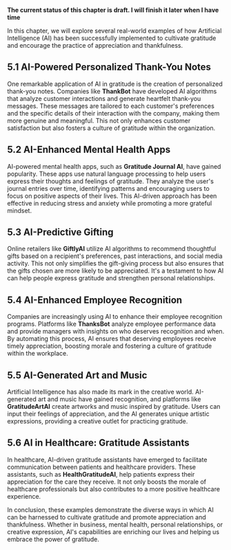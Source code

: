 **The current status of this chapter is draft. I will finish it later when I have time**

In this chapter, we will explore several real-world examples of how Artificial Intelligence (AI) has been successfully implemented to cultivate gratitude and encourage the practice of appreciation and thankfulness.

5.1 AI-Powered Personalized Thank-You Notes
-------------------------------------------

One remarkable application of AI in gratitude is the creation of personalized thank-you notes. Companies like **ThankBot** have developed AI algorithms that analyze customer interactions and generate heartfelt thank-you messages. These messages are tailored to each customer's preferences and the specific details of their interaction with the company, making them more genuine and meaningful. This not only enhances customer satisfaction but also fosters a culture of gratitude within the organization.

5.2 AI-Enhanced Mental Health Apps
----------------------------------

AI-powered mental health apps, such as **Gratitude Journal AI**, have gained popularity. These apps use natural language processing to help users express their thoughts and feelings of gratitude. They analyze the user's journal entries over time, identifying patterns and encouraging users to focus on positive aspects of their lives. This AI-driven approach has been effective in reducing stress and anxiety while promoting a more grateful mindset.

5.3 AI-Predictive Gifting
-------------------------

Online retailers like **GiftlyAI** utilize AI algorithms to recommend thoughtful gifts based on a recipient's preferences, past interactions, and social media activity. This not only simplifies the gift-giving process but also ensures that the gifts chosen are more likely to be appreciated. It's a testament to how AI can help people express gratitude and strengthen personal relationships.

5.4 AI-Enhanced Employee Recognition
------------------------------------

Companies are increasingly using AI to enhance their employee recognition programs. Platforms like **ThanksBot** analyze employee performance data and provide managers with insights on who deserves recognition and when. By automating this process, AI ensures that deserving employees receive timely appreciation, boosting morale and fostering a culture of gratitude within the workplace.

5.5 AI-Generated Art and Music
------------------------------

Artificial Intelligence has also made its mark in the creative world. AI-generated art and music have gained recognition, and platforms like **GratitudeArtAI** create artworks and music inspired by gratitude. Users can input their feelings of appreciation, and the AI generates unique artistic expressions, providing a creative outlet for practicing gratitude.

5.6 AI in Healthcare: Gratitude Assistants
------------------------------------------

In healthcare, AI-driven gratitude assistants have emerged to facilitate communication between patients and healthcare providers. These assistants, such as **HealthGratitudeAI**, help patients express their appreciation for the care they receive. It not only boosts the morale of healthcare professionals but also contributes to a more positive healthcare experience.

In conclusion, these examples demonstrate the diverse ways in which AI can be harnessed to cultivate gratitude and promote appreciation and thankfulness. Whether in business, mental health, personal relationships, or creative expression, AI's capabilities are enriching our lives and helping us embrace the power of gratitude.
